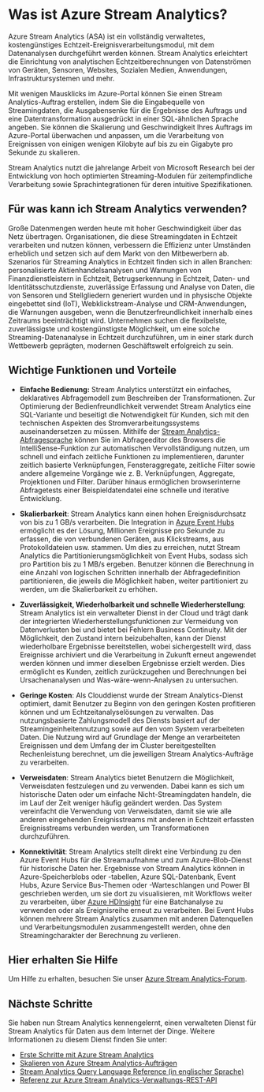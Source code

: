 <properties 
	pageTitle="Einführung in Stream Analytics | Microsoft Azure" 
	description="Erfahren Sie mehr über Azure Stream Analytics, einen vollständig verwalteten Clouddienst, der Ihnen bei der Analyse der Streamigdaten aus dem Internet der Dinge (IoT) in Echtzeit hilft." 
	keywords="Big Data-Analysen,Clouddienst,Internet der Dinge,verwalteter Dienst,Datenstromverarbeitung, Streaming Analytics, Streamingdaten"
	services="stream-analytics" 
	documentationCenter="" 
	authors="jeffstokes72" 
	manager="paulettm" 
	editor="cgronlun"/>

<tags 
	ms.service="stream-analytics" 
	ms.devlang="na" 
	ms.topic="article" 
	ms.tgt_pltfrm="na" 
	ms.workload="data-services" 
	ms.date="11/06/2015" 
	ms.author="jeffstok"/>


# Was ist Azure Stream Analytics?

Azure Stream Analytics (ASA) ist ein vollständig verwaltetes, kostengünstiges Echtzeit-Ereignisverarbeitungsmodul, mit dem Datenanalysen durchgeführt werden können. Stream Analytics erleichtert die Einrichtung von analytischen Echtzeitberechnungen von Datenströmen von Geräten, Sensoren, Websites, Sozialen Medien, Anwendungen, Infrastruktursystemen und mehr.

Mit wenigen Mausklicks im Azure-Portal können Sie einen Stream Analytics-Auftrag erstellen, indem Sie die Eingabequelle von Streamingdaten, die Ausgabensenke für die Ergebnisse des Auftrags und eine Datentransformation ausgedrückt in einer SQL-ähnlichen Sprache angeben. Sie können die Skalierung und Geschwindigkeit Ihres Auftrags im Azure-Portal überwachen und anpassen, um die Verarbeitung von Ereignissen von einigen wenigen Kilobyte auf bis zu ein Gigabyte pro Sekunde zu skalieren.

Stream Analytics nutzt die jahrelange Arbeit von Microsoft Research bei der Entwicklung von hoch optimierten Streaming-Modulen für zeitempfindliche Verarbeitung sowie Sprachintegrationen für deren intuitive Spezifikationen.

## Für was kann ich Stream Analytics verwenden?
Große Datenmengen werden heute mit hoher Geschwindigkeit über das Netz übertragen. Organisationen, die diese Streamingdaten in Echtzeit verarbeiten und nutzen können, verbessern die Effizienz unter Umständen erheblich und setzen sich auf dem Markt von den Mitbewerbern ab. Szenarios für Streaming Analytics in Echtzeit finden sich in allen Branchen: personalisierte Aktienhandelsanalysen und Warnungen von Finanzdienstleistern in Echtzeit, Betrugserkennung in Echtzeit, Daten- und Identitätsschutzdienste, zuverlässige Erfassung und Analyse von Daten, die von Sensoren und Stellgliedern generiert wurden und in physische Objekte eingebettet sind (IoT), Webklickstream-Analyse und CRM-Anwendungen, die Warnungen ausgeben, wenn die Benutzerfreundlichkeit innerhalb eines Zeitraums beeinträchtigt wird. Unternehmen suchen die flexibelste, zuverlässigste und kostengünstigste Möglichkeit, um eine solche Streaming-Datenanalyse in Echtzeit durchzuführen, um in einer stark durch Wettbewerb geprägten, modernen Geschäftswelt erfolgreich zu sein.

## Wichtige Funktionen und Vorteile
-   **Einfache Bedienung:** Stream Analytics unterstützt ein einfaches, deklaratives Abfragemodell zum Beschreiben der Transformationen. Zur Optimierung der Bedienfreundlichkeit verwendet Stream Analytics eine SQL-Variante und beseitigt die Notwendigkeit für Kunden, sich mit den technischen Aspekten des Stromverarbeitungssystems auseinandersetzen zu müssen. Mithilfe der [Stream Analytics-Abfragesprache](https://msdn.microsoft.com/library/azure/dn834998.aspx) können Sie im Abfrageeditor des Browsers die IntelliSense-Funktion zur automatischen Vervollständigung nutzen, um schnell und einfach zeitliche Funktionen zu implementieren, darunter zeitlich basierte Verknüpfungen, Fensteraggregate, zeitliche Filter sowie andere allgemeine Vorgänge wie z. B. Verknüpfungen, Aggregate, Projektionen und Filter. Darüber hinaus ermöglichen browserinterne Abfragetests einer Beispieldatendatei eine schnelle und iterative Entwicklung.  

-   **Skalierbarkeit**: Stream Analytics kann einen hohen Ereignisdurchsatz von bis zu 1 GB/s verarbeiten. Die Integration in [Azure Event Hubs](http://azure.microsoft.com/services/event-hubs/) ermöglicht es der Lösung, Millionen Ereignisse pro Sekunde zu erfassen, die von verbundenen Geräten, aus Klickstreams, aus Protokolldateien usw. stammen. Um dies zu erreichen, nutzt Stream Analytics die Partitionierungsmöglichkeit von Event Hubs, sodass sich pro Partition bis zu 1 MB/s ergeben. Benutzer können die Berechnung in eine Anzahl von logischen Schritten innerhalb der Abfragedefinition partitionieren, die jeweils die Möglichkeit haben, weiter partitioniert zu werden, um die Skalierbarkeit zu erhöhen.

-   **Zuverlässigkeit, Wiederholbarkeit und schnelle Wiederherstellung**: Stream Analytics ist ein verwalteter Dienst in der Cloud und trägt dank der integrierten Wiederherstellungsfunktionen zur Vermeidung von Datenverlusten bei und bietet bei Fehlern Business Continuity. Mit der Möglichkeit, den Zustand intern beizubehalten, kann der Dienst wiederholbare Ergebnisse bereitstellen, wobei sichergestellt wird, dass Ereignisse archiviert und die Verarbeitung in Zukunft erneut angewendet werden können und immer dieselben Ergebnisse erzielt werden. Dies ermöglicht es Kunden, zeitlich zurückzugehen und Berechnungen bei Ursachenanalysen und Was-wäre-wenn-Analysen zu untersuchen.

-   **Geringe Kosten**: Als Clouddienst wurde der Stream Analytics-Dienst optimiert, damit Benutzer zu Beginn von den geringen Kosten profitieren können und um Echtzeitanalyselösungen zu verwalten. Das nutzungsbasierte Zahlungsmodell des Diensts basiert auf der Streamingeinheitennutzung sowie auf den vom System verarbeiteten Daten. Die Nutzung wird auf Grundlage der Menge an verarbeiteten Ereignissen und dem Umfang der im Cluster bereitgestellten Rechenleistung berechnet, um die jeweiligen Stream Analytics-Aufträge zu verarbeiten.

-   **Verweisdaten**: Stream Analytics bietet Benutzern die Möglichkeit, Verweisdaten festzulegen und zu verwenden. Dabei kann es sich um historische Daten oder um einfache Nicht-Streamingdaten handeln, die im Lauf der Zeit weniger häufig geändert werden. Das System vereinfacht die Verwendung von Verweisdaten, damit sie wie alle anderen eingehenden Ereignisstreams mit anderen in Echtzeit erfassten Ereignisstreams verbunden werden, um Transformationen durchzuführen.

-   **Konnektivität**: Stream Analytics stellt direkt eine Verbindung zu den Azure Event Hubs für die Streamaufnahme und zum Azure-Blob-Dienst für historische Daten her. Ergebnisse von Stream Analytics können in Azure-Speicherblobs oder -tabellen, Azure SQL-Datenbank, Event Hubs, Azure Service Bus-Themen oder -Warteschlangen und Power BI geschrieben werden, um sie dort zu visualisieren, mit Workflows weiter zu verarbeiten, über [Azure HDInsight](http://azure.microsoft.com/services/hdinsight/) für eine Batchanalyse zu verwenden oder als Ereignisreihe erneut zu verarbeiten. Bei Event Hubs können mehrere Stream Analytics zusammen mit anderen Datenquellen und Verarbeitungsmodulen zusammengestellt werden, ohne den Streamingcharakter der Berechnung zu verlieren.

## Hier erhalten Sie Hilfe
Um Hilfe zu erhalten, besuchen Sie unser [Azure Stream Analytics-Forum](https://social.msdn.microsoft.com/Forums/de-DE/home?forum=AzureStreamAnalytics).

## Nächste Schritte
Sie haben nun Stream Analytics kennengelernt, einen verwalteten Dienst für Stream Analytics für Daten aus dem Internet der Dinge. Weitere Informationen zu diesem Dienst finden Sie unter:

- [Erste Schritte mit Azure Stream Analytics](stream-analytics-get-started.md)
- [Skalieren von Azure Stream Analytics-Aufträgen](stream-analytics-scale-jobs.md)
- [Stream Analytics Query Language Reference (in englischer Sprache)](https://msdn.microsoft.com/library/azure/dn834998.aspx)
- [Referenz zur Azure Stream Analytics-Verwaltungs-REST-API](https://msdn.microsoft.com/library/azure/dn835031.aspx)

<!---HONumber=Nov15_HO3-->